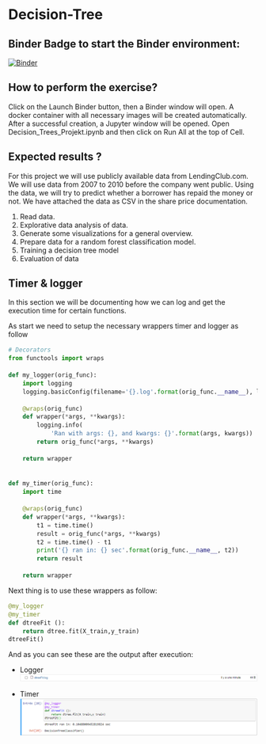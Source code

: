 # Decision-Tree

## Binder Badge to start the Binder environment:
[![Binder](https://mybinder.org/badge_logo.svg)](https://mybinder.org/v2/gh/ElMehdiAbbes/RScript.git/master)

## How to perform the exercise?
Click on the Launch Binder button, then a Binder window will open. A docker container with all necessary images will be created automatically. After a successful creation, a Jupyter window will be opened. Open Decision_Trees_Projekt.ipynb and then click on Run All at the top of Cell.

## Expected results ?
For this project we will use publicly available data from LendingClub.com. We will use data from 2007 to 2010 before the company went public. Using the data, we will try to predict whether a borrower has repaid the money or not. We have attached the data as CSV in the share price documentation.

1. Read data.
2. Explorative data analysis of data.
3. Generate some visualizations for a general overview.
4. Prepare data for a random forest classification model.
5. Training a decision tree model
6. Evaluation of data

## Timer & logger

In this section we will be documenting how we can log and get the execution time for certain functions.

As start we need to setup the necessary wrappers timer and logger as follow

```python
# Decorators
from functools import wraps

def my_logger(orig_func):
    import logging
    logging.basicConfig(filename='{}.log'.format(orig_func.__name__), level=logging.INFO)

    @wraps(orig_func)
    def wrapper(*args, **kwargs):
        logging.info(
            'Ran with args: {}, and kwargs: {}'.format(args, kwargs))
        return orig_func(*args, **kwargs)

    return wrapper


def my_timer(orig_func):
    import time

    @wraps(orig_func)
    def wrapper(*args, **kwargs):
        t1 = time.time()
        result = orig_func(*args, **kwargs)
        t2 = time.time() - t1
        print('{} ran in: {} sec'.format(orig_func.__name__, t2))
        return result

    return wrapper
```

Next thing is to use these wrappers as follow:

```python
@my_logger 
@my_timer 
def dtreeFit ():
    return dtree.fit(X_train,y_train)
dtreeFit()
```

And as you can see these are the output after execution:
- Logger
![Screenshot](logger.PNG)

- Timer
![Screenshot](timer.PNG)
